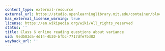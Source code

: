 ```yaml
---
content_type: external-resource
external_url: https://studio.openlearninglibrary.mit.edu/container/block-v1:MITx+18.05r_10+2022_Summer+type@vertical+block@class6-rq1-vertical
has_external_license_warning: true
license: https://en.wikipedia.org/wiki/All_rights_reserved
status: ''
title: Class 6 online reading questions about variance
uid: 9ed583da-4d14-4b20-bfbc-7717dfe7bd82
wayback_url: ''
---
```

